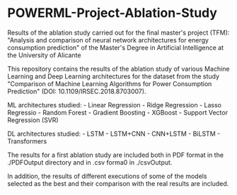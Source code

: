 # POWERML-Project-Ablation-Study
Results of the ablation study carried out for the final master's project (TFM): "Analysis and comparison of neural network architectures for energy consumption prediction" of the Master's Degree in Artificial Intelligence at the University of Alicante


This repository contains the results of the ablation study of various Machine Learning and Deep Learning architectures for the dataset from the study "Comparison of Machine Learning Algorithms for Power Consumption Prediction" (DOI: 10.1109/IRSEC.2018.8703007).

ML architectures studied: 
              - Linear Regression                - Ridge Regression
              - Lasso Regressio                  - Random Forest
              - Gradient Boosting                - XGBoost
              - Support Vector Regression (SVR)

DL architectures studied:
              - LSTM                - LSTM+CNN
              - CNN+LSTM            - BiLSTM
              - Transformers
              
The results for a first ablation study are included both in PDF format in the ./PDFOutput directory and in .csv forma0 in ./csvOutput.

In addition, the results of different executions of some of the models selected as the best and their comparison with the real results are included.
